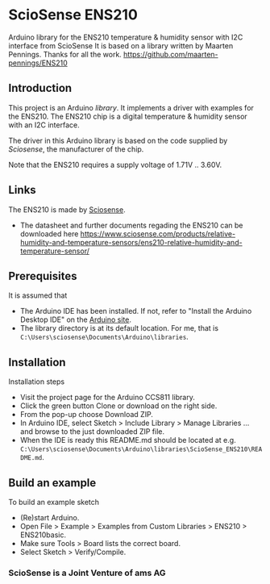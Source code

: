 # ScioSense ENS210 
Arduino library for the ENS210 temperature & humidity sensor with I2C interface from ScioSense
It is based on a library written by Maarten Pennings. Thanks for all the work.
https://github.com/maarten-pennings/ENS210

## Introduction
This project is an Arduino *library*. It implements a driver with examples for the ENS210. The ENS210 chip is a digital temperature & humidity sensor with an I2C interface.

The driver in this Arduino library is based on the code supplied by *Sciosense*, the manufacturer of the chip.

Note that the ENS210 requires a supply voltage of 1.71V .. 3.60V.

## Links
The ENS210 is made by [Sciosense](http://www.sciosense.com).
 - The datasheet and further documents regading the ENS210 can be downloaded here
   https://www.sciosense.com/products/relative-humidity-and-temperature-sensors/ens210-relative-humidity-and-temperature-sensor/
   
## Prerequisites
It is assumed that
 - The Arduino IDE has been installed.
   If not, refer to "Install the Arduino Desktop IDE" on the
   [Arduino site](https://www.arduino.cc/en/Guide/HomePage).
 - The library directory is at its default location.
   For me, that is `C:\Users\sciosense\Documents\Arduino\libraries`.

## Installation
Installation steps
- Visit the project page for the Arduino CCS811 library.
- Click the green button Clone or download on the right side.
- From the pop-up choose Download ZIP.
- In Arduino IDE, select Sketch > Include Library > Manage Libraries ... and browse to the just downloaded ZIP file.
- When the IDE is ready this README.md should be located at e.g. `C:\Users\sciosense\Documents\Arduino\libraries\ScioSense_ENS210\README.md`.

## Build an example
To build an example sketch
 - (Re)start Arduino.
 - Open File > Example > Examples from Custom Libraries > ENS210 > ENS210basic.
 - Make sure Tools > Board lists the correct board.
 - Select Sketch > Verify/Compile.
 
### ScioSense is a Joint Venture of ams AG 
